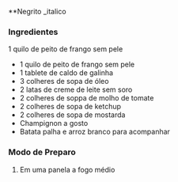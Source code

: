 **Negrito
_italico

### Ingredientes

1 quilo de peito de frango sem pele
 - 1 quilo de peito de frango sem pele
 - 1 tablete de caldo de galinha
 - 3 colheres de sopa de óleo
 - 2 latas de creme de leite sem soro
 - 2 colheres de soppa de molho de tomate
 - 2 colheres de sopa de ketchup
 - 2 colheres de sopa de mostarda
 - Champignon a gosto
 - Batata palha e arroz branco para acompanhar

### Modo de Preparo
1. Em uma panela a fogo médio

